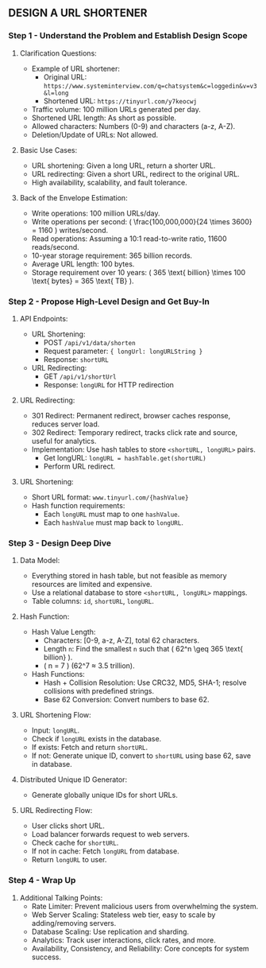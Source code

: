 ## DESIGN A URL SHORTENER

### Step 1 - Understand the Problem and Establish Design Scope

1. Clarification Questions:
   - Example of URL shortener:
     - Original URL: `https://www.systeminterview.com/q=chatsystem&c=loggedin&v=v3&l=long`
     - Shortened URL: `https://tinyurl.com/y7keocwj`
   - Traffic volume: 100 million URLs generated per day.
   - Shortened URL length: As short as possible.
   - Allowed characters: Numbers (0-9) and characters (a-z, A-Z).
   - Deletion/Update of URLs: Not allowed.

2. Basic Use Cases:
   - URL shortening: Given a long URL, return a shorter URL.
   - URL redirecting: Given a short URL, redirect to the original URL.
   - High availability, scalability, and fault tolerance.

3. Back of the Envelope Estimation:
   - Write operations: 100 million URLs/day.
   - Write operations per second: \( \frac{100,000,000}{24 \times 3600} = 1160 \) writes/second.
   - Read operations: Assuming a 10:1 read-to-write ratio, 11600 reads/second.
   - 10-year storage requirement: 365 billion records.
   - Average URL length: 100 bytes.
   - Storage requirement over 10 years: \( 365 \text{ billion} \times 100 \text{ bytes} = 365 \text{ TB} \).

### Step 2 - Propose High-Level Design and Get Buy-In

1. API Endpoints:
   - URL Shortening:
     - POST `/api/v1/data/shorten`
     - Request parameter: `{ longUrl: longURLString }`
     - Response: `shortURL`
   - URL Redirecting:
     - GET `/api/v1/shortUrl`
     - Response: `longURL` for HTTP redirection

2. URL Redirecting:
   - 301 Redirect: Permanent redirect, browser caches response, reduces server load.
   - 302 Redirect: Temporary redirect, tracks click rate and source, useful for analytics.
   - Implementation: Use hash tables to store `<shortURL, longURL>` pairs.
     - Get longURL: `longURL = hashTable.get(shortURL)`
     - Perform URL redirect.

3. URL Shortening:
   - Short URL format: `www.tinyurl.com/{hashValue}`
   - Hash function requirements:
     - Each `longURL` must map to one `hashValue`.
     - Each `hashValue` must map back to `longURL`.

### Step 3 - Design Deep Dive


1. Data Model:
   - Everything stored in hash table, but not feasible as memory resources are limited and expensive.
   - Use a relational database to store `<shortURL, longURL>` mappings.
   - Table columns: `id`, `shortURL`, `longURL`.

2. Hash Function:
   - Hash Value Length:
     - Characters: [0-9, a-z, A-Z], total 62 characters.
     - Length `n`: Find the smallest `n` such that \( 62^n \geq 365 \text{ billion} \).
     - \( n = 7 \) (62^7 ≈ 3.5 trillion).
   - Hash Functions:
     - Hash + Collision Resolution: Use CRC32, MD5, SHA-1; resolve collisions with predefined strings.
     - Base 62 Conversion: Convert numbers to base 62.

3. URL Shortening Flow:
   - Input: `longURL`.
   - Check if `longURL` exists in the database.
   - If exists: Fetch and return `shortURL`.
   - If not: Generate unique ID, convert to `shortURL` using base 62, save in database.

4. Distributed Unique ID Generator:
   - Generate globally unique IDs for short URLs.

5. URL Redirecting Flow:
   - User clicks short URL.
   - Load balancer forwards request to web servers.
   - Check cache for `shortURL`.
   - If not in cache: Fetch `longURL` from database.
   - Return `longURL` to user.

### Step 4 - Wrap Up

1. Additional Talking Points:
   - Rate Limiter: Prevent malicious users from overwhelming the system.
   - Web Server Scaling: Stateless web tier, easy to scale by adding/removing servers.
   - Database Scaling: Use replication and sharding.
   - Analytics: Track user interactions, click rates, and more.
   - Availability, Consistency, and Reliability: Core concepts for system success.